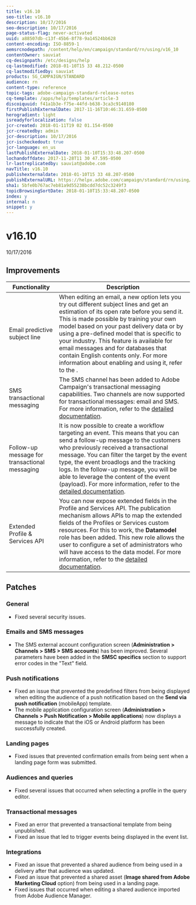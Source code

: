 ```yaml
---
title: v16.10
seo-title: v16.10
description: 10/17/2016
seo-description: 10/17/2016
page-status-flag: never-activated
uuid: a88507db-c13f-45b6-8f78-9a14524bb628
content-encoding: ISO-8859-1
aemsrcnodepath: /content/help/en/campaign/standard/rn/using/v16_10
contentOwner: sauviat
cq-designpath: /etc/designs/help
cq-lastmodified: 2018-01-10T15 33 48.212-0500
cq-lastmodifiedby: sauviat
products: SG_CAMPAIGN/STANDARD
audience: rn
content-type: reference
topic-tags: adobe-campaign-standard-release-notes
cq-template: /apps/help/templates/article-3
discoiquuid: f41a1b3e-f75e-44fd-b638-3ca3c9140180
firstPublishExternalDate: 2017-11-16T10:46:31.659-0500
herogradient: light
isreadyforlocalization: false
jcr-created: 2018-01-11T19 02 01.154-0500
jcr-createdby: admin
jcr-description: 10/17/2016
jcr-ischeckedout: true
jcr-language: en_us
lastPublishExternalDate: 2018-01-10T15:33:48.207-0500
lochandoffdate: 2017-11-28T11 30 47.595-0500
lr-lastreplicatedby: sauviat@adobe.com
navTitle: v16.10
publishexternaldate: 2018-01-10T15 33 48.207-0500
publishExternalURL: https://helpx.adobe.com/campaign/standard/rn/using/v16_10.html
sha1: 5bfe0b767ac7eb81a9d55238bcdd7dc52c3249f3
topicBrowsingSortDate: 2018-01-10T15:33:48.207-0500
index: y
internal: n
snippet: y
---
```


# v16.10

10/17/2016

## Improvements

|  Functionality  | Description  |
|---|---|
|  Email predictive subject line  | When editing an email, a new option lets you try out different subject lines and get an estimation of its open rate before you send it. This is made possible by training your own model based on your past delivery data or by using a pre-defined model that is specific to your industry. This feature is available for email messages and for databases that contain English contents only. For more information about enabling and using it, refer to the .  |
|  SMS transactional messaging  | The SMS channel has been added to Adobe Campaign's transactional messaging capabilities. Two channels are now supported for transactional messages: email and SMS. For more information, refer to the [detailed documentation](../../administration/using/transactional-messaging-configuration.md#creating-an-event).  |
|  Follow-up message for transactional messaging  | It is now possible to create a workflow targeting an event. This means that you can send a follow-up message to the customers who previously received a transactional message. You can filter the target by the event type, the event broadlogs and the tracking logs. In the follow-up message, you will be able to leverage the content of the event (payload). For more information, refer to the [detailed documentation](../../channels/using/follow-up-messages.md).  |
|  Extended Profile & Services API  | You can now expose extended fields in the Profile and Services API. The publication mechanism allows APIs to map the extended fields of the Profiles or Services custom resources. For this to work, the **Datamodel** role has been added. This new role allows the user to configure a set of administrators who will have access to the data model. For more information, refer to the [detailed documentation](../../developing/using/step-5--update-the-database-structure.md#publishing-a-resource-with-api-extension).  |

## Patches

### General

* Fixed several security issues.

### Emails and SMS messages

* The SMS external account configuration screen (**Administration > Channels > SMS > SMS accounts**) has been improved. Several parameters have been added in the **SMSC specifics** section to support error codes in the "Text" field.

### Push notifications

* Fixed an issue that prevented the predefined filters from being displayed when editing the audience of a push notification based on the **Send via push notification** (mobileApp) template.
* The mobile application configuration screen (**Administration > Channels > Push Notification > Mobile applications**) now displays a message to indicate that the iOS or Android platform has been successfully created.

### Landing pages

* Fixed issues that prevented confirmation emails from being sent when a landing page form was submitted.

### Audiences and queries

* Fixed several issues that occurred when selecting a profile in the query editor.

### Transactional messages

* Fixed an error that prevented a transactional template from being unpublished.
* Fixed an issue that led to trigger events being displayed in the event list.

### Integrations

* Fixed an issue that prevented a shared audience from being used in a delivery after that audience was updated.
* Fixed an issue that prevented a shared asset (**Image shared from Adobe Marketing Cloud** option) from being used in a landing page.
* Fixed issues that occurred when editing a shared audience imported from Adobe Audience Manager.

